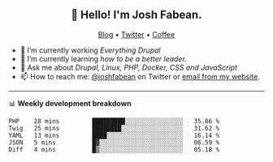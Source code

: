 <h2 align="center">👋 Hello! I'm Josh Fabean.</h2>
<p align="center">
  <a href="https://joshfabean.com">Blog</a> •
  <a href="https://twitter.com/fabean">Twitter</a> •
  <a href="https://www.buymeacoffee.com/LSxne6Yr4">Coffee</a>
</p>

- 🔭 I’m currently working *Everything Drupal*
- 🌱 I’m currently learning *how to be a better leader.*
- 💬 Ask me about *Drupal, Linux, PHP, Docker, CSS and JavaScript*
- 📫 How to reach me: [@joshfabean](https://twitter.com/joshfabean) on Twitter or [email from my website](https://joshfabean.com).

-------

📊 **Weekly development breakdown**
<!--START_SECTION:waka-->
```text
PHP    28 mins         █████████░░░░░░░░░░░░░░░░   35.86 % 
Twig   25 mins         ████████░░░░░░░░░░░░░░░░░   31.62 % 
YAML   13 mins         ████░░░░░░░░░░░░░░░░░░░░░   16.14 % 
JSON   5 mins          █▓░░░░░░░░░░░░░░░░░░░░░░░   06.59 % 
Diff   4 mins          █▒░░░░░░░░░░░░░░░░░░░░░░░   05.18 % 
```
<!--END_SECTION:waka-->

<!--
**fabean/fabean** is a ✨ _special_ ✨ repository because its `README.md` (this file) appears on your GitHub profile.

Here are some ideas to get you started:

- 🔭 I’m currently working on ...
- 🌱 I’m currently learning ...
- 👯 I’m looking to collaborate on ...
- 🤔 I’m looking for help with ...
- 💬 Ask me about ...
- 📫 How to reach me: ...
- 😄 Pronouns: ...
- ⚡ Fun fact: ...
-->
